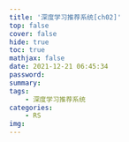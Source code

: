 ```yaml
---
title: '深度学习推荐系统[ch02]'
top: false
cover: false
hide: true
toc: true
mathjax: false
date: 2021-12-21 06:45:34
password:
summary:
tags:
    - 深度学习推荐系统
categories:
    - RS
img:
---
```

